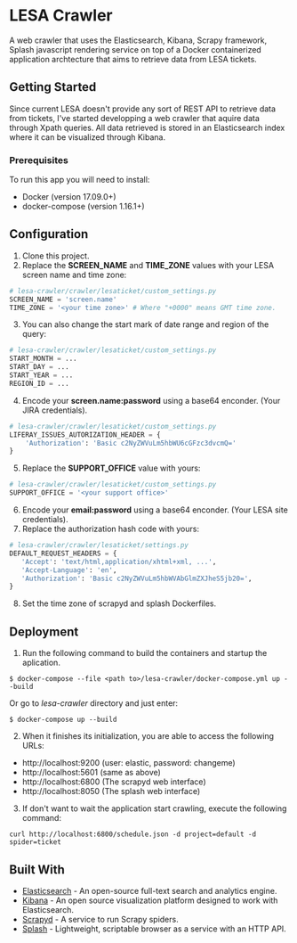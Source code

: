 # LESA Crawler

A web crawler that uses the Elasticsearch, Kibana, Scrapy framework, Splash javascript rendering service on top of a Docker containerized application archtecture that aims to retrieve data from LESA tickets.

## Getting Started

Since current LESA doesn't provide any sort of REST API to retrieve data from tickets, I've started developping a web crawler that aquire data through Xpath queries. All data retrieved is stored in an Elasticsearch index where it can be visualized through Kibana.

### Prerequisites

To run this app you will need to install:
* Docker (version 17.09.0+)
* docker-compose (version 1.16.1+)

## Configuration

1. Clone this project.
2. Replace the **SCREEN_NAME** and **TIME_ZONE** values with your LESA screen name and time zone:
```python
# lesa-crawler/crawler/lesaticket/custom_settings.py
SCREEN_NAME = 'screen.name'
TIME_ZONE = '<your time zone>' # Where "+0000" means GMT time zone.
```
3. You can also change the start mark of date range and region of the query:
```python
# lesa-crawler/crawler/lesaticket/custom_settings.py
START_MONTH = ...
START_DAY = ...
START_YEAR = ...
REGION_ID = ...
```
4. Encode your **screen.name:password** using a base64 enconder. (Your JIRA credentials).
```python
# lesa-crawler/crawler/lesaticket/custom_settings.py
LIFERAY_ISSUES_AUTORIZATION_HEADER = {
    'Authorization': 'Basic c2NyZWVuLm5hbWU6cGFzc3dvcmQ='
}
```
5. Replace the **SUPPORT_OFFICE** value with yours:
```python
# lesa-crawler/crawler/lesaticket/custom_settings.py
SUPPORT_OFFICE = '<your support office>'
```
6. Encode your **email:password** using a base64 enconder. (Your LESA site credentials).
7. Replace the authorization hash code with yours: 
```python
# lesa-crawler/crawler/lesaticket/settings.py
DEFAULT_REQUEST_HEADERS = {
   'Accept': 'text/html,application/xhtml+xml, ...',
   'Accept-Language': 'en',
   'Authorization': 'Basic c2NyZWVuLm5hbWVAbGlmZXJheS5jb20=',
}
```
8. Set the time zone of scrapyd and splash Dockerfiles.

## Deployment

1. Run the following command to build the containers and startup the aplication.  
```
$ docker-compose --file <path to>/lesa-crawler/docker-compose.yml up --build
```
Or go to *lesa-crawler* directory and just enter:
```
$ docker-compose up --build
```
2. When it finishes its initialization, you are able to access the following URLs:
* http://localhost:9200 (user: elastic, password: changeme)
* http://localhost:5601 (same as above)
* http://localhost:6800 (The scrapyd web interface)
* http://localhost:8050 (The splash web interface)
3. If don't want to wait the application start crawling, execute the following command:
```
curl http://localhost:6800/schedule.json -d project=default -d spider=ticket
```

## Built With

* [Elasticsearch](https://www.elastic.co/guide/en/elasticsearch/reference/5.5/docker.html) - An open-source full-text search and analytics engine.
* [Kibana](https://www.elastic.co/guide/en/kibana/5.5/_configuring_kibana_on_docker.html) - An open source visualization platform designed to work with Elasticsearch.
* [Scrapyd](https://hub.docker.com/r/vimagick/scrapyd/) - A service to run Scrapy spiders.
* [Splash](https://hub.docker.com/r/scrapinghub/splash/) - Lightweight, scriptable browser as a service with an HTTP API.
